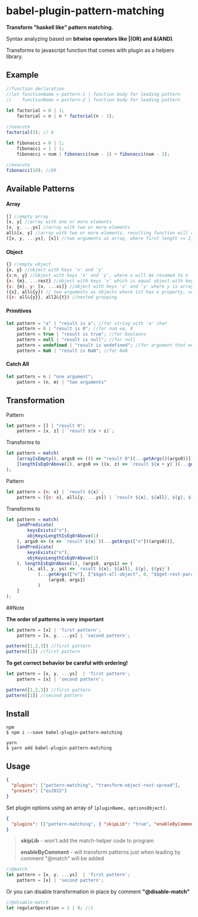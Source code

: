 babel-plugin-pattern-matching
=====

**Transform "haskell like" pattern matching.**

Syntax analyzing based on **bitwise operators like |(OR) and &(AND)**.
 
Transforms to javascript function that comes with plugin as a helpers library.

## Example

```js
//function declaration 
//let functionName = pattern-1 | function body for leading pattern 
//    functionName = pattern-2 | function body for leading pattern 
 
let factorial = 0 | 1;
    factorial = n | n * factorial(n - 1);

//execute
factorial(3); // 6

let fibonacci = 0 | 1;
    fibonacci = 1 | 1;
    fibonacci = num | fibonacci(num - 1) + fibonacci(num - 2); 
 
//execute
fibonacci(10); //89

```

## Available Patterns

#### Array

```js
[] //empty array
[x, y] //array with one or more elements
[x, y, ...ys] //array with two or more elements
all&[x, y] //array with two or more elements, resulting function will receive additional argument 'all' equal to whole array
([x, y, ...ys], [x]) //two arguments as array, where first length >= 2, second >= 1
```

#### Object

```js
{} //empty object
{x, y} //object with keys 'x' and 'y'
{x:n, y} //object with keys 'x' and 'y', where x will be renamed to n
{x: {m}, ...rest} //object with keys 'x' which is equal object with key 'm', resulting function will receive additional arg. rest
{x: {m}, y: [x, ...xs]} //object with keys 'x' and 'y' where y is array that has at least one element
({x}, all&{y}) // two arguments as objects where 1st has x property, second has 'y', 'all' - grouping
({x: all&{y}}, all2&{t}) //nested grouping   
```

#### Primitives

```js
let pattern = "a" | "result is a"; //for string with 'a' char
    pattern = 0 | "result is 0"; //for num eq. 0
    pattern = true | "result is true"; //for booleans
    pattern = null | "result is null"; //for null
    pattern = undefined | "result is undefined"; //for argument that eq. void 0
    pattern = NaN | "result is NaN"; //for NaN 
```

#### Catch All

```js
let pattern = n | "one argument";
    pattern = (n, m) | "two arguments"
```

## Transformation

Pattern
```js
let pattern = [] | "result 0";
    pattern = [x, z] | `result ${x + z}`;   
```

Transforms to
```js
let pattern = match(
	[arrayIsEmpty(), args0 => (() => "result 0")(...getArgs()(args0))],
	[lengthIsEqOrAbove(2), args0 => ((x, z) => `result ${x + y}`)(...getArgs([0, 1])(args0))]
);
```

Pattern
```js
let pattern = {n: x} | `result ${x}`;
    pattern = ({n: x}, all&[y, ...ys]) | `result ${x}, ${all}, ${y}, ${ys}`;
```

Transforms to
```js
let pattern = match(
	[andPredicate(
		keysExists("n"),
		objKeysLengthIsEqOrAbove(1)
	), args0 => (x => `result ${x}`)(...getArgs(["n"])(args0))],
	[andPredicate(
		keysExists("n"),
		objKeysLengthIsEqOrAbove(1)
	), lengthIsEqOrAbove(1), (args0, args1) => (
		(x, all, y, ys) => `result ${x}, ${all}, ${y}, ${ys}`)
			(...getArgs(["n"], ["$$get-all-object", 0, "$$get-rest-params"])
				(args0, args1)
			)
	]
);
```

##Note

**The order of patterns is very important**

```js
let pattern = [x] | 'first pattern'; 
    pattern = [x, y, ...ys] | 'second pattern'; 

pattern([1,2,3]) //first pattern
pattern([1]) //first pattern
````

**To get correct behavior be careful with ordering!**

```js
let pattern = [x, y, ...ys]  | 'first pattern'; 
    pattern = [x] | 'second pattern'; 

pattern([1,2,3]) //first pattern
pattern([1]) //second pattern
````

## Install

```shell
npm
$ npm i --save babel-plugin-pattern-matching

yarn
$ yarn add babel-plugin-pattern-matching
```

## Usage

```json
{
  "plugins": ["pattern-matching", "transform-object-rest-spread"],
  "presets": ["es2015"]
}
```

Set plugin options using an array of `[pluginName, optionsObject]`.

```json
{
  "plugins": [["pattern-matching", { "skipLib": "true", "enableByComment": "true" }]]
}
```
> **skipLib** - won't add the match-helper code to program
>
> **enableByComment** - will transform patterns just when leading by comment "@match" will be added
```js
//@match
let pattern = [x, y, ...ys]  | 'first pattern'; 
    pattern = [x] | 'second pattern'; 
```

Or you can disable transformation in place by comment **"@disable-match"**

```js
//@disable-match
let regularOperation = 1 | 0; //1
```